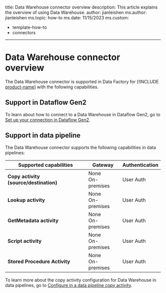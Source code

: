 title: Data Warehouse connector overview
description: This article explains the overview of using Data Warehouse.
author: jianleishen
ms.author: jianleishen
ms.topic: how-to
ms.date: 11/15/2023
ms.custom:
  - template-how-to
  - connectors
---

# Data Warehouse connector overview

The Data Warehouse connector is supported in Data Factory for [!INCLUDE [product-name](../includes/product-name.md)] with the following capabilities.

## Support in Dataflow Gen2

To learn about how to connect to a Data Warehouse in Dataflow Gen2, go to [Set up your connection in Dataflow Gen2](connector-data-warehouse.md#set-up-your-connection-in-dataflow-gen2).

## Support in data pipeline

The Data Warehouse connector supports the following capabilities in data pipelines:

| Supported capabilities | Gateway | Authentication |
| --- | --- | ---|
| **Copy activity (source/destination)** | None <br> On-premises | User Auth  |
| **Lookup activity** | None <br> On-premises |User Auth |
| **GetMetadata activity** | None <br> On-premises |User Auth |
| **Script activity** | None <br> On-premises |User Auth |
| **Stored Procedure Activity** | None <br> On-premises |User Auth |

To learn more about the copy activity configuration for Data Warehouse in data pipelines, go to [Configure in a data pipeline copy activity](connector-data-warehouse-copy-activity.md).
